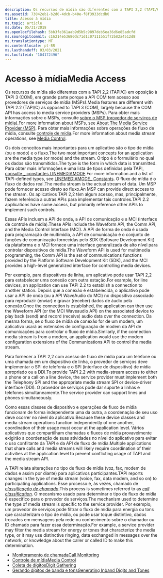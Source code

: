 ```yaml
---
description: Os recursos de mídia são diferentes com a TAPI 2,2 (TAPI/C) em oposição à TAPI 3 (COM), em grande parte porque a API COM tem acesso aos provedores de serviços de mídia (MSPs).
ms.assetid: 73042eb1-b2d6-4dcb-b40e-f8f3933dcdb0
title: Acesso à mídia
ms.topic: article
ms.date: 05/31/2018
ms.openlocfilehash: 5bb3fe361aab9d5b5c9897deb5ea36d6e85adcfd
ms.sourcegitcommit: c16214e53680dc71d1c07111b51f72b82a4512d8
ms.translationtype: MT
ms.contentlocale: pt-BR
ms.lasthandoff: 03/03/2021
ms.locfileid: "104172496"
---
```

# <a name="media-access"></a><span data-ttu-id="fe902-103">Acesso à mídia</span><span class="sxs-lookup"><span data-stu-id="fe902-103">Media Access</span></span>

<span data-ttu-id="fe902-104">Os recursos de mídia são diferentes com a TAPI 2,2 (TAPI/C) em oposição à TAPI 3 (COM), em grande parte porque a API COM tem acesso aos provedores de serviços de mídia (MSPs).</span><span class="sxs-lookup"><span data-stu-id="fe902-104">Media features are different with TAPI 2.2 (TAPI/C) as opposed to TAPI 3 (COM), largely because the COM API has access to media service providers (MSPs).</span></span> <span data-ttu-id="fe902-105">Para obter mais informações sobre o MSPs, consulte [sobre o MSP (provedor de serviços de mídia)](./about-the-media-service-provider-msp-.md).</span><span class="sxs-lookup"><span data-stu-id="fe902-105">For more information about MSPs, see [About The Media Service Provider (MSP)](./about-the-media-service-provider-msp-.md).</span></span> <span data-ttu-id="fe902-106">Para obter mais informações sobre operações de fluxo de mídia, consulte [controle de mídia](./device-control.md).</span><span class="sxs-lookup"><span data-stu-id="fe902-106">For more information about media stream operations, see [Media Control](./device-control.md).</span></span>

<span data-ttu-id="fe902-107">Os dois conceitos mais importantes para um aplicativo são o tipo de mídia (ou o modo) e o fluxo.</span><span class="sxs-lookup"><span data-stu-id="fe902-107">The two most important concepts for an application are the media type (or mode) and the stream.</span></span> <span data-ttu-id="fe902-108">O tipo é o formulário no qual os dados são transmitidos.</span><span class="sxs-lookup"><span data-stu-id="fe902-108">The type is the form in which data is transmitted.</span></span> <span data-ttu-id="fe902-109">Para obter mais informações e uma lista de tipos definidos pela TAPI, [consulte \_ constantes LINEMEDIAMODE](linemediamode--constants.md).</span><span class="sxs-lookup"><span data-stu-id="fe902-109">For more information and a list of TAPI-defined types, see [LINEMEDIAMODE\_ Constants](linemediamode--constants.md).</span></span> <span data-ttu-id="fe902-110">O fluxo de mídia é o fluxo de dados real.</span><span class="sxs-lookup"><span data-stu-id="fe902-110">The media stream is the actual stream of data.</span></span> <span data-ttu-id="fe902-111">Um MSP pode fornecer acesso direto ao fluxo.</span><span class="sxs-lookup"><span data-stu-id="fe902-111">An MSP can provide direct access to the stream.</span></span> <span data-ttu-id="fe902-112">Os aplicativos TAPI 2,2 têm algum acesso, mas, principalmente, fazem referência a outras APIs para implementar tais controles.</span><span class="sxs-lookup"><span data-stu-id="fe902-112">TAPI 2.2 applications have some access, but primarily reference other APIs to implement such controls.</span></span>

<span data-ttu-id="fe902-113">Essas APIs incluem a API de onda, a API de comunicação e a MCI (interface de controle de mídia).</span><span class="sxs-lookup"><span data-stu-id="fe902-113">These APIs include the Waveform API, the Comm API, and the Media Control Interface (MCI).</span></span> <span data-ttu-id="fe902-114">A API de forma de onda é usada para programação de multimídia, a API de comunicação é o conjunto de funções de comunicação fornecidas pelo SDK (Software Development Kit) da plataforma e o MCI fornece uma interface generalizada de alto nível para controlar dispositivos de mídia.</span><span class="sxs-lookup"><span data-stu-id="fe902-114">The Waveform API is used for multimedia programming, the Comm API is the set of communications functions provided by the Platform Software Development Kit (SDK), and the MCI provides a high-level generalized interface for controlling media devices.</span></span>

<span data-ttu-id="fe902-115">Por exemplo, para dispositivos de linha, um aplicativo pode usar TAPI 2,2 para estabelecer uma conexão com outra estação.</span><span class="sxs-lookup"><span data-stu-id="fe902-115">For example, for line devices, an application can use TAPI 2.2 to establish a connection to another station.</span></span> <span data-ttu-id="fe902-116">Depois que a conexão é estabelecida, o aplicativo pode usar a API de onda (ou a API WaveAudio do MCI) no dispositivo associado para reproduzir (enviar) e gravar (receber) dados de áudio pela conexão.</span><span class="sxs-lookup"><span data-stu-id="fe902-116">Once the connection is established, the application can then use the Waveform API (or the MCI Waveaudio API) on the associated device to play back (send) and record (receive) audio data over the connection.</span></span> <span data-ttu-id="fe902-117">Da mesma forma, se o fluxo de mídia de conexão for de um modem, um aplicativo usará as extensões de configuração de modem da API de comunicações para controlar o fluxo de mídia.</span><span class="sxs-lookup"><span data-stu-id="fe902-117">Similarly, if the connection media stream is from a modem, an application would use the modem configuration extensions of the Communications API to control the media stream.</span></span>

<span data-ttu-id="fe902-118">Para fornecer a TAPI 2,2 com acesso de fluxo de mídia para um telefone ou uma chamada em um dispositivo de linha, o provedor de serviços deve implementar o SPI de telefonia e o SPI (interface de dispositivo) de mídia apropriado ou a DDI.</span><span class="sxs-lookup"><span data-stu-id="fe902-118">To provide TAPI 2.2 with media-stream access to either a phone or a call on a line device, the service provider must implement both the Telephony SPI and the appropriate media stream SPI or device-driver interface (DDI).</span></span> <span data-ttu-id="fe902-119">O provedor de serviços pode dar suporte a linhas e telefones simultaneamente.</span><span class="sxs-lookup"><span data-stu-id="fe902-119">The service provider can support lines and phones simultaneously.</span></span>

<span data-ttu-id="fe902-120">Como essas classes de dispositivo e operações de fluxo de mídia funcionam de forma independente uma da outra, a coordenação de seu uso deve ocorrer no nível do aplicativo.</span><span class="sxs-lookup"><span data-stu-id="fe902-120">Because these device classes and media stream operations function independently of one another, coordination of their usage must occur at the application level.</span></span> <span data-ttu-id="fe902-121">Vários aplicativos que compartilham chamadas e fluxos de mídia provavelmente exigirão a coordenação de suas atividades no nível do aplicativo para evitar o uso conflitante da TAPI e da API de fluxo de mídia.</span><span class="sxs-lookup"><span data-stu-id="fe902-121">Multiple applications that share calls and media streams will likely require coordination of their activities at the application level to prevent conflicting usage of TAPI and the media stream API.</span></span>

<span data-ttu-id="fe902-122">A TAPI relata alterações no tipo de fluxo de mídia (voz, fax, modem de dados e assim por diante) para aplicativos participantes.</span><span class="sxs-lookup"><span data-stu-id="fe902-122">TAPI reports changes in the type of media stream (voice, fax, data modem, and so on) to participating applications.</span></span> <span data-ttu-id="fe902-123">Esse processo é, às vezes, chamado de [*classificação de chamada*](c-tapgloss.md).</span><span class="sxs-lookup"><span data-stu-id="fe902-123">This process is sometimes referred to as [*call classification*](c-tapgloss.md).</span></span> <span data-ttu-id="fe902-124">O mecanismo usado para determinar o tipo de fluxo de mídia é específico para o provedor de serviços.</span><span class="sxs-lookup"><span data-stu-id="fe902-124">The mechanism used to determine the type of media stream is specific to the service provider.</span></span> <span data-ttu-id="fe902-125">Por exemplo, um provedor de serviços pode filtrar o fluxo de mídia para energia ou tons que caracterizam o tipo de mídia, ou pode usar toque distintivo, dados trocados em mensagens pela rede ou conhecimento sobre o chamador ou ID chamado para fazer essa determinação.</span><span class="sxs-lookup"><span data-stu-id="fe902-125">For example, a service provider may filter the media stream for energy or tones that characterize the media type, or it may use distinctive ringing, data exchanged in messages over the network, or knowledge about the caller or called ID to make this determination.</span></span>

-   [<span data-ttu-id="fe902-126">Monitoramento de chamada</span><span class="sxs-lookup"><span data-stu-id="fe902-126">Call Monitoring</span></span>](call-monitoring.md)
-   <span data-ttu-id="fe902-127">[Controle de mídia](/previous-versions/windows/desktop/legacy/ms736578(v=vs.85))</span><span class="sxs-lookup"><span data-stu-id="fe902-127">[Media Control](/previous-versions/windows/desktop/legacy/ms736578(v=vs.85))</span></span>
-   [<span data-ttu-id="fe902-128">Coleta de dígitos</span><span class="sxs-lookup"><span data-stu-id="fe902-128">Digit Gathering</span></span>](digit-gathering.md)
-   [<span data-ttu-id="fe902-129">Gerando dígitos de banda e tons</span><span class="sxs-lookup"><span data-stu-id="fe902-129">Generating Inband Digits and Tones</span></span>](generating-inband-digits-and-tones.md)

 

 
